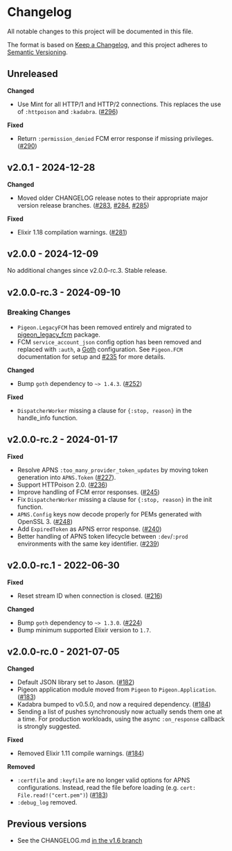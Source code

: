 # Changelog

All notable changes to this project will be documented in this file.

The format is based on [Keep a Changelog](https://keepachangelog.com/en/1.0.0/),
and this project adheres to [Semantic Versioning](https://semver.org/spec/v2.0.0.html).

## Unreleased

**Changed**

- Use Mint for all HTTP/1 and HTTP/2 connections. This replaces the use of `:httpoison`
  and `:kadabra`. ([#296](https://github.com/codedge-llc/pigeon/pull/296))

**Fixed**

- Return `:permission_denied` FCM error response if missing privileges. ([#290](https://github.com/codedge-llc/pigeon/pull/290))

## v2.0.1 - 2024-12-28

**Changed**

- Moved older CHANGELOG release notes to their appropriate major version release branches. ([#283](https://github.com/codedge-llc/pigeon/pull/283),
  [#284](https://github.com/codedge-llc/pigeon/pull/284), [#285](https://github.com/codedge-llc/pigeon/pull/285))

**Fixed**

- Elixir 1.18 compilation warnings. ([#281](https://github.com/codedge-llc/pigeon/pull/281))

## v2.0.0 - 2024-12-09

No additional changes since v2.0.0-rc.3. Stable release.

## v2.0.0-rc.3 - 2024-09-10

### Breaking Changes

- `Pigeon.LegacyFCM` has been removed entirely and migrated to [pigeon_legacy_fcm](https://github.com/codedge-llc/pigeon-legacy-fcm) package.
- FCM `service_account_json` config option has been removed and replaced with `:auth`, a [Goth](https://github.com/peburrows/goth) configuration.
  See `Pigeon.FCM` documentation for setup and [#235](https://github.com/codedge-llc/pigeon/pull/235) for more details.

**Changed**

- Bump `goth` dependency to `~> 1.4.3`. ([#252](https://github.com/codedge-llc/pigeon/pull/252))

**Fixed**

- `DispatcherWorker` missing a clause for `{:stop, reason}` in the handle_info function.

## v2.0.0-rc.2 - 2024-01-17

**Fixed**

- Resolve APNS `:too_many_provider_token_updates` by moving token generation into
  `APNS.Token` ([#227](https://github.com/codedge-llc/pigeon/pull/227)).
- Support HTTPoison 2.0. ([#236](https://github.com/codedge-llc/pigeon/pull/236))
- Improve handling of FCM error responses. ([#245](https://github.com/codedge-llc/pigeon/pull/245))
- Fix `DispatcherWorker` missing a clause for `{:stop, reason}` in the init function.
- `APNS.Config` keys now decode properly for PEMs generated with OpenSSL 3. ([#248](https://github.com/codedge-llc/pigeon/pull/248))
- Add `ExpiredToken` as APNS error response. ([#240](https://github.com/codedge-llc/pigeon/pull/240))
- Better handling of APNS token lifecycle between `:dev`/`:prod` environments with the same key identifier. ([#239](https://github.com/codedge-llc/pigeon/pull/239))

## v2.0.0-rc.1 - 2022-06-30

**Fixed**

- Reset stream ID when connection is closed. ([#216](https://github.com/codedge-llc/pigeon/pull/217))

**Changed**

- Bump `goth` dependency to `~> 1.3.0`. ([#224](https://github.com/codedge-llc/pigeon/pull/224))
- Bump minimum supported Elixir version to `1.7`.

## v2.0.0-rc.0 - 2021-07-05

**Changed**

- Default JSON library set to Jason.
  ([#182](https://github.com/codedge-llc/pigeon/pull/182))
- Pigeon application module moved from `Pigeon` to `Pigeon.Application`.
  ([#183](https://github.com/codedge-llc/pigeon/pull/183))
- Kadabra bumped to v0.5.0, and now a required dependency.
  ([#184](https://github.com/codedge-llc/pigeon/pull/184))
- Sending a list of pushes synchronously now actually sends them one at a time. For production
  workloads, using the async `:on_response` callback is strongly suggested.

**Fixed**

- Removed Elixir 1.11 compile warnings.
  ([#184](https://github.com/codedge-llc/pigeon/pull/184))

**Removed**

- `:certfile` and `:keyfile` are no longer valid options for APNS configurations.
  Instead, read the file before loading (e.g. `cert: File.read!("cert.pem")`)
  ([#183](https://github.com/codedge-llc/pigeon/pull/183))
- `:debug_log` removed.

## Previous versions

- See the CHANGELOG.md [in the v1.6 branch](https://github.com/codedge-llc/pigeon/blob/v1.6/CHANGELOG.md)
